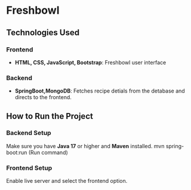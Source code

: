 
# Freshbowl

## Technologies Used
### Frontend
- **HTML, CSS, JavaScript, Bootstrap**: Freshbowl user interface

### Backend
- **SpringBoot,MongoDB**: Fetches recipe detials from the detabase and directs to the frontend.

## How to Run the Project

### Backend Setup
Make sure you have **Java 17** or higher and **Maven** installed.
mvn spring-boot:run (Run command)

### Frontend Setup
Enable live server and select the frontend option.











 
